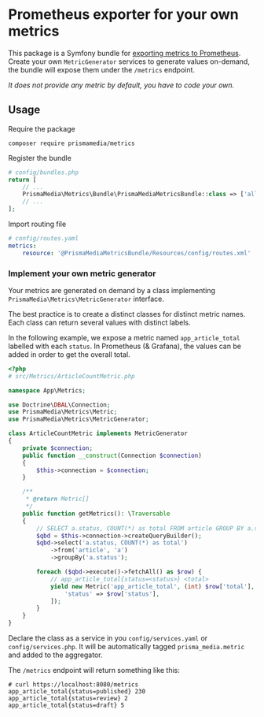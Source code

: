 # Prometheus exporter for your own metrics

This package is a Symfony bundle for [exporting metrics to Prometheus](https://prometheus.io/docs/instrumenting/writing_exporters/).
Create your own `MetricGenerator` services to generate values on-demand, the bundle  will expose them under the `/metrics` endpoint.

*It does not provide any metric by default, you have to code your own.*

## Usage

Require the package

```
composer require prismamedia/metrics
```

Register the bundle

```php
# config/bundles.php
return [
    // ...
    PrismaMedia\Metrics\Bundle\PrismaMediaMetricsBundle::class => ['all' => true],
    // ...
];
```

Import routing file

```yaml
# config/routes.yaml
metrics:
    resource: '@PrismaMediaMetricsBundle/Resources/config/routes.xml'
```

### Implement your own metric generator

Your metrics are generated on demand by a class implementing `PrismaMedia\Metrics\MetricGenerator` interface.

The best practice is to create a distinct classes for distinct metric names.
Each class can return several values with distinct labels.

In the following example, we expose a metric named `app_article_total`
labelled with each `status`. In Prometheus (& Grafana), the values can be added
in order to get the overall total.

```php
<?php
# src/Metrics/ArticleCountMetric.php

namespace App\Metrics;

use Doctrine\DBAL\Connection;
use PrismaMedia\Metrics\Metric;
use PrismaMedia\Metrics\MetricGenerator;

class ArticleCountMetric implements MetricGenerator
{
    private $connection;
    public function __construct(Connection $connection)
    {
        $this->connection = $connection;
    }

    /**
     * @return Metric[]
     */
    public function getMetrics(): \Traversable
    {
        // SELECT a.status, COUNT(*) as total FROM article GROUP BY a.status
        $qbd = $this->connection->createQueryBuilder();
        $qbd->select('a.status, COUNT(*) as total')
            ->from('article', 'a')
            ->groupBy('a.status');

        foreach ($qbd->execute()->fetchAll() as $row) {
            // app_article_total{status=<status>} <total>
            yield new Metric('app_article_total', (int) $row['total'], [
                'status' => $row['status'],
            ]);
        }
    }
}
```

Declare the class as a service in you `config/services.yaml` or `config/services.php`.
It will be automatically tagged `prisma_media.metric` and added to the aggregator.

The `/metrics` endpoint will return something like this:

```console
# curl https://localhost:8080/metrics
app_article_total{status=published} 230
app_article_total{status=review} 2
app_article_total{status=draft} 5
```
